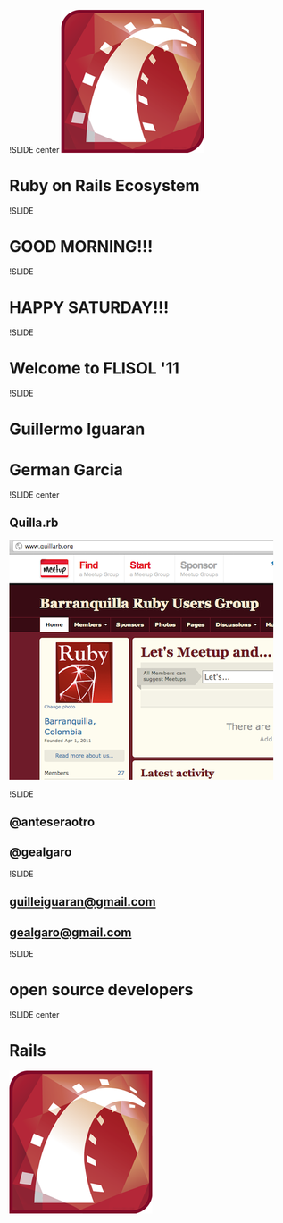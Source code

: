 !SLIDE center
![Rails](rails.png)
# Ruby on Rails Ecosystem #

!SLIDE
# GOOD MORNING!!! #

!SLIDE
# HAPPY SATURDAY!!! #

!SLIDE
# Welcome to FLISOL '11 #


!SLIDE
# Guillermo Iguaran #
# German Garcia #

!SLIDE center
## Quilla.rb ##
![Quilla.rb](quillarb.png)

!SLIDE
## @anteseraotro ##
## @gealgaro ##

!SLIDE
## guilleiguaran@gmail.com ##
## gealgaro@gmail.com ##

!SLIDE
# open source developers #

!SLIDE center
# Rails #
![Rails](rails.png)

